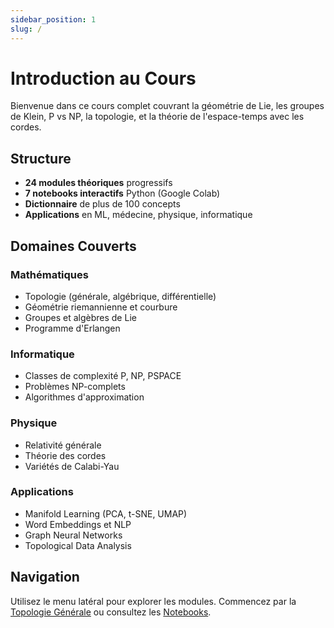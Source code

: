```yaml
---
sidebar_position: 1
slug: /
---
```


# Introduction au Cours

Bienvenue dans ce cours complet couvrant la géométrie de Lie, les groupes de Klein, P vs NP, la topologie, et la théorie de l'espace-temps avec les cordes.

## Structure

- **24 modules théoriques** progressifs
- **7 notebooks interactifs** Python (Google Colab)
- **Dictionnaire** de plus de 100 concepts
- **Applications** en ML, médecine, physique, informatique

## Domaines Couverts

### Mathématiques
- Topologie (générale, algébrique, différentielle)
- Géométrie riemannienne et courbure
- Groupes et algèbres de Lie
- Programme d'Erlangen

### Informatique
- Classes de complexité P, NP, PSPACE
- Problèmes NP-complets
- Algorithmes d'approximation

### Physique
- Relativité générale
- Théorie des cordes
- Variétés de Calabi-Yau

### Applications
- Manifold Learning (PCA, t-SNE, UMAP)
- Word Embeddings et NLP
- Graph Neural Networks
- Topological Data Analysis

## Navigation

Utilisez le menu latéral pour explorer les modules. Commencez par la [Topologie Générale](theory/01_topologie_generale) ou consultez les [Notebooks](notebooks/01_topologie_varietes).
